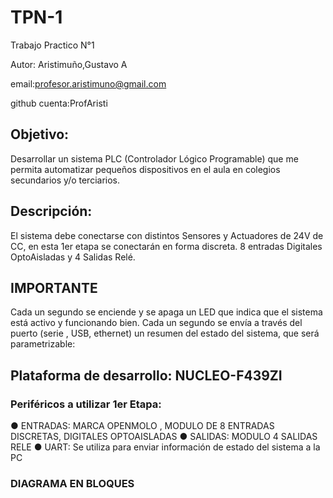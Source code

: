 # TPN-1
Trabajo Practico N°1

Autor: Aristimuño,Gustavo A 

email:profesor.aristimuno@gmail.com

github cuenta:ProfAristi

## Objetivo:
Desarrollar un sistema PLC (Controlador Lógico Programable) que me permita automatizar pequeños dispositivos en el aula en colegios secundarios y/o terciarios.
## Descripción:
El sistema debe conectarse con distintos Sensores y Actuadores de 24V de CC, en esta 1er etapa se conectarán en forma discreta. 8 entradas Digitales OptoAisladas  y 4 Salidas Relé.
## IMPORTANTE
Cada un segundo se enciende y se apaga un LED que indica que el sistema está activo y funcionando bien.
Cada un segundo se envía a través del puerto (serie , USB, ethernet) un resumen del estado del sistema, que será parametrizable:
## Plataforma de desarrollo: NUCLEO-F439ZI
### Periféricos a utilizar 1er Etapa:
● ENTRADAS: MARCA OPENMOLO , MODULO DE  8 ENTRADAS DISCRETAS, DIGITALES OPTOAISLADAS
● SALIDAS: MODULO 4 SALIDAS RELE
● UART: Se utiliza para enviar información de estado del sistema a la PC
### DIAGRAMA EN BLOQUES 
